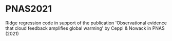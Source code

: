 # PNAS2021
Ridge regression code in support of the publication 'Observational evidence that cloud feedback amplifies global warming' by Ceppi &amp; Nowack in PNAS (2021)
